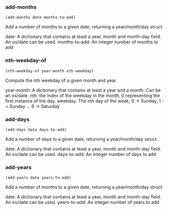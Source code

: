 ### add-months
`(add-months date months-to-add)`

Add a number of months to a given date, returning a year/month/day struct.

date: A dictionary that contains at least a year, month and month-day field. An os/date can be used.
months-to-add: An integer number of months to add


### nth-weekday-of
`(nth-weekday-of year-month nth weekday)`

Compute the nth weekday of a given month and year

year-month: A dictionary that contains at least a year and a month. Can be an os/date.
nth: the index of the weekday in the month, 0 representing the first instance of the day.
weekday: The nth day of the week, 0 -> Sunday, 1 -> Sunday ... 6 -> Saturday


### add-days
`(add-days date days-to-add)`

Add a number of days to a given date, returning a year/month/day struct.

date: A dictionary that contains at least a year, month and month-day field. An os/date can be used.
days-to-add: An integer number of days to add


### add-years
`(add-years date years-to-add)`

Add a number of months to a given date, returning a year/month/day struct.

date: A dictionary that contains at least a year, month and month-day field. An os/date can be used.
years-to-add: An integer number of years to add


